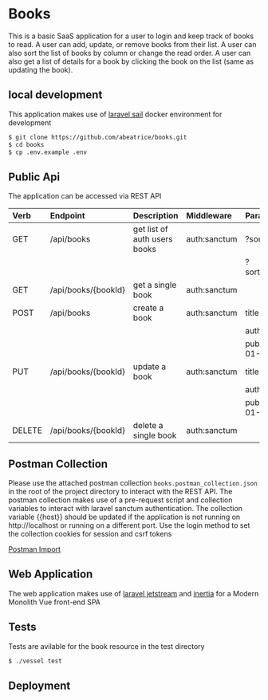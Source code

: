# Books

This is a basic SaaS application for a user to login and keep track of books to read.
A user can add, update, or remove books from their list.
A user can also sort the list of books by column or change the read order.
A user can also get a list of details for a book by clicking the book on the list (same as updating the book).

## local development

This application makes use of [laravel sail](https://laravel.com/docs/8.x/sail#installation) docker environment for development

```sh
$ git clone https://github.com/abeatrice/books.git
$ cd books
$ cp .env.example .env

```


## Public Api

The application can be accessed via REST API

| Verb      | Endpoint                              | Description                       | Middleware    | Parameters                |
|:--------- |:------------------------------------- |:--------------------------------- |:------------- |:--------------------------|
| GET       | /api/books                            | get list of auth users books      | auth:sanctum  | ?sort_on=title            |
|           |                                       |                                   |               | ?sort_direction=DESC      |
| GET       | /api/books/{bookId}                   | get a single book                 | auth:sanctum  |                           |
| POST      | /api/books                            | create a book                     | auth:sanctum  | title=new book            |
|           |                                       |                                   |               | author=new author         |
|           |                                       |                                   |               | published_on=2021-01-01   |
| PUT       | /api/books/{bookId}                   | update a book                     | auth:sanctum  | title=new book            |
|           |                                       |                                   |               | author=new author         |
|           |                                       |                                   |               | published_on=2021-01-01   |
| DELETE    | /api/books/{bookId}                   | delete a single book              | auth:sanctum  |                           |

## Postman Collection

Please use the attached postman collection `books.postman_collection.json` in the root of the project directory to interact with the REST API.
The postman collection makes use of a pre-request script and collection variables to interact with laravel sanctum authentication.
The collection variable {{host}} should be updated if the application is not running on http://localhost or running on a different port.
Use the login method to set the collection cookies for session and csrf tokens

[Postman Import](https://learning.postman.com/docs/getting-started/importing-and-exporting-data/#importing-data-into-postman)

## Web Application

The web application makes use of [laravel jetstream](https://jetstream.laravel.com/2.x/introduction.html) and [inertia](https://inertiajs.com/) for a Modern Monolith Vue front-end SPA

## Tests

Tests are avilable for the book resource in the test directory
```sh
$ ./vessel test
```

## Deployment

